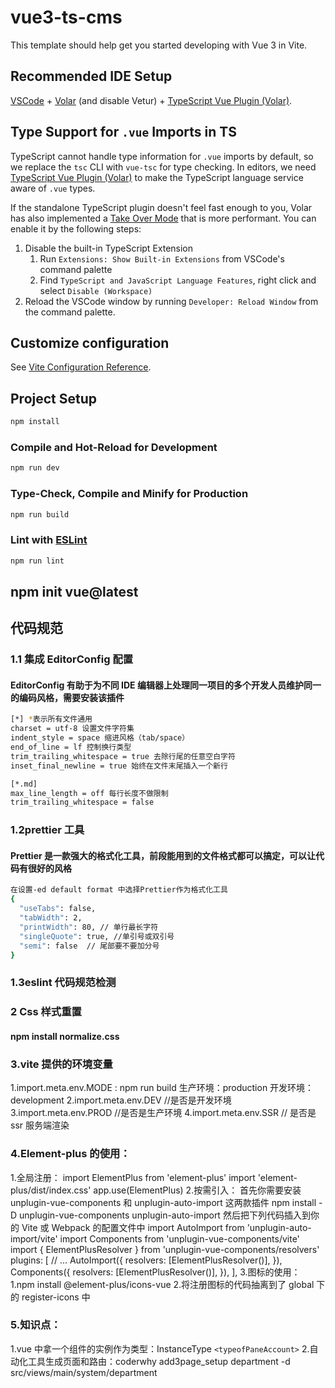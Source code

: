 # vue3-ts-cms

This template should help get you started developing with Vue 3 in Vite.

## Recommended IDE Setup

[VSCode](https://code.visualstudio.com/) + [Volar](https://marketplace.visualstudio.com/items?itemName=Vue.volar) (and disable Vetur) + [TypeScript Vue Plugin (Volar)](https://marketplace.visualstudio.com/items?itemName=Vue.vscode-typescript-vue-plugin).

## Type Support for `.vue` Imports in TS

TypeScript cannot handle type information for `.vue` imports by default, so we replace the `tsc` CLI with `vue-tsc` for type checking. In editors, we need [TypeScript Vue Plugin (Volar)](https://marketplace.visualstudio.com/items?itemName=Vue.vscode-typescript-vue-plugin) to make the TypeScript language service aware of `.vue` types.

If the standalone TypeScript plugin doesn't feel fast enough to you, Volar has also implemented a [Take Over Mode](https://github.com/johnsoncodehk/volar/discussions/471#discussioncomment-1361669) that is more performant. You can enable it by the following steps:

1. Disable the built-in TypeScript Extension
   1. Run `Extensions: Show Built-in Extensions` from VSCode's command palette
   2. Find `TypeScript and JavaScript Language Features`, right click and select `Disable (Workspace)`
2. Reload the VSCode window by running `Developer: Reload Window` from the command palette.

## Customize configuration

See [Vite Configuration Reference](https://vitejs.dev/config/).

## Project Setup

```sh
npm install
```

### Compile and Hot-Reload for Development

```sh
npm run dev
```

### Type-Check, Compile and Minify for Production

```sh
npm run build
```

### Lint with [ESLint](https://eslint.org/)

```sh
npm run lint
```

## npm init vue@latest

## 代码规范

### 1.1 集成 EditorConfig 配置

#### EditorConfig 有助于为不同 IDE 编辑器上处理同一项目的多个开发人员维护同一的编码风格，需要安装该插件

```sh
[*] *表示所有文件通用
charset = utf-8 设置文件字符集
indent_style = space 缩进风格（tab/space）
end_of_line = lf 控制换行类型
trim_trailing_whitespace = true 去除行尾的任意空白字符
inset_final_newline = true 始终在文件末尾插入一个新行

[*.md]
max_line_length = off 每行长度不做限制
trim_trailing_whitespace = false
```

### 1.2prettier 工具

#### Prettier 是一款强大的格式化工具，前段能用到的文件格式都可以搞定，可以让代码有很好的风格

```sh
在设置-ed default format 中选择Prettier作为格式化工具
{
  "useTabs": false,
  "tabWidth": 2,
  "printWidth": 80, // 单行最长字符
  "singleQuote": true, //单引号或双引号
  "semi": false  // 尾部要不要加分号
}
```

### 1.3eslint 代码规范检测

### 2 Css 样式重置

#### npm install normalize.css

### 3.vite 提供的环境变量

1.import.meta.env.MODE :
npm run build 生产环境：production
开发环境：development
2.import.meta.env.DEV //是否是开发环境
3.import.meta.env.PROD //是否是生产环境
4.import.meta.env.SSR // 是否是 ssr 服务端渲染

### 4.Element-plus 的使用：

1.全局注册：
import ElementPlus from 'element-plus'
import 'element-plus/dist/index.css'
app.use(ElementPlus) 2.按需引入：
首先你需要安装 unplugin-vue-components 和 unplugin-auto-import 这两款插件
npm install -D unplugin-vue-components unplugin-auto-import
然后把下列代码插入到你的 Vite 或 Webpack 的配置文件中
import AutoImport from 'unplugin-auto-import/vite'
import Components from 'unplugin-vue-components/vite'
import { ElementPlusResolver } from 'unplugin-vue-components/resolvers'
plugins: [
// ...
AutoImport({
resolvers: [ElementPlusResolver()],
}),
Components({
resolvers: [ElementPlusResolver()],
}),
], 3.图标的使用：
1.npm install @element-plus/icons-vue 2.将注册图标的代码抽离到了 global 下的 register-icons 中

### 5.知识点：

1.vue 中拿一个组件的实例作为类型：InstanceType `<typeofPaneAccount>`
2.自动化工具生成页面和路由：coderwhy add3page_setup department -d src/views/main/system/department
